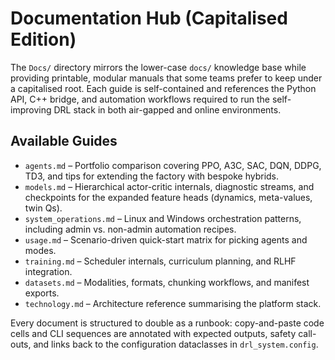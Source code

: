 # Documentation Hub (Capitalised Edition)

The `Docs/` directory mirrors the lower-case `docs/` knowledge base while
providing printable, modular manuals that some teams prefer to keep under a
capitalised root. Each guide is self-contained and references the Python API, C++
bridge, and automation workflows required to run the self-improving DRL stack in
both air-gapped and online environments.

## Available Guides

- `agents.md` – Portfolio comparison covering PPO, A3C, SAC, DQN, DDPG, TD3, and
  tips for extending the factory with bespoke hybrids.
- `models.md` – Hierarchical actor-critic internals, diagnostic streams, and
  checkpoints for the expanded feature heads (dynamics, meta-values, twin Qs).
- `system_operations.md` – Linux and Windows orchestration patterns, including
  admin vs. non-admin automation recipes.
- `usage.md` – Scenario-driven quick-start matrix for picking agents and modes.
- `training.md` – Scheduler internals, curriculum planning, and RLHF integration.
- `datasets.md` – Modalities, formats, chunking workflows, and manifest exports.
- `technology.md` – Architecture reference summarising the platform stack.

Every document is structured to double as a runbook: copy-and-paste code cells
and CLI sequences are annotated with expected outputs, safety call-outs, and
links back to the configuration dataclasses in `drl_system.config`.
